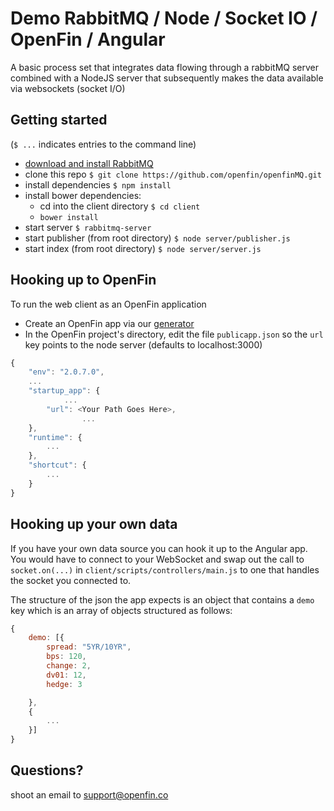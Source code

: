 # Demo RabbitMQ / Node / Socket IO / OpenFin / Angular 

A basic process set that integrates data flowing through a rabbitMQ server combined with a NodeJS server that subsequently makes the data available via websockets (socket I/O) 

## Getting started 

(`$ ...` indicates entries to the command line)

* [download and install RabbitMQ](http://www.rabbitmq.com/download.html)
* clone this repo `$ git clone https://github.com/openfin/openfinMQ.git`
* install dependencies `$ npm install`
* install bower dependencies:
	* cd into the client directory `$ cd client`
	* `bower install`
* start server `$ rabbitmq-server`
* start publisher (from root directory) `$ node server/publisher.js`
* start index (from root directory) `$ node server/server.js`

## Hooking up to OpenFin

To run the web client as an OpenFin application

*	Create an OpenFin app via our [generator](https://github.com/openfin/generator-openfin)
* In the OpenFin project's directory, edit the file `publicapp.json` so the `url` key points to the node server (defaults to localhost:3000)
````js
{
    "env": "2.0.7.0",
    ...
    "startup_app": {
    		...
        "url": <Your Path Goes Here>,
				...
    },
    "runtime": {
        ...
    },
    "shortcut": {
        ...
    }
}

````

## Hooking up your own data

If you have your own data source you can hook it up to the Angular app. You would have to connect to your WebSocket and swap out the call to `socket.on(...)` in `client/scripts/controllers/main.js` to one that handles the socket you connected to. 

The structure of the json the app expects is an object that contains a `demo` key which is an array of objects structured as follows: 
````js
{
	demo: [{
		spread: "5YR/10YR",
		bps: 120,
		change: 2,
		dv01: 12,
		hedge: 3

	},
	{
		...
	}]
}
````
		

## Questions?
shoot an email to support@openfin.co

